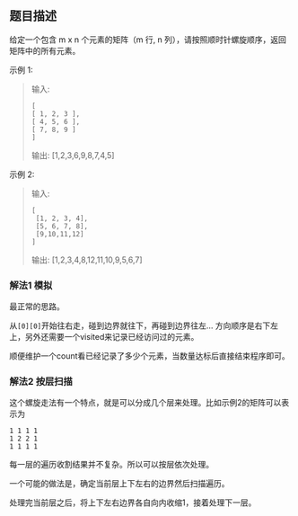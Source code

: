 ## 题目描述
给定一个包含 m x n 个元素的矩阵（m 行, n 列），请按照顺时针螺旋顺序，返回矩阵中的所有元素。

示例 1:
>输入:
>```
>[
> [ 1, 2, 3 ],
> [ 4, 5, 6 ],
> [ 7, 8, 9 ]
>]
>```
>输出: [1,2,3,6,9,8,7,4,5]

示例 2:
>输入:
>```
>[
>  [1, 2, 3, 4],
>  [5, 6, 7, 8],
>  [9,10,11,12]
>]
>```
>输出: [1,2,3,4,8,12,11,10,9,5,6,7]

### 解法1 模拟
最正常的思路。

从`[0][0]`开始往右走，碰到边界就往下，再碰到边界往左…
方向顺序是右下左上，另外还需要一个visited来记录已经访问过的元素。

顺便维护一个count看已经记录了多少个元素，当数量达标后直接结束程序即可。

### 解法2 按层扫描
这个螺旋走法有一个特点，就是可以分成几个层来处理。比如示例2的矩阵可以表示为
```text
1 1 1 1
1 2 2 1
1 1 1 1
```
每一层的遍历收割结果并不复杂。所以可以按层依次处理。

一个可能的做法是，确定当前层上下左右的边界然后扫描遍历。

处理完当前层之后，将上下左右边界各自向内收缩1，接着处理下一层。